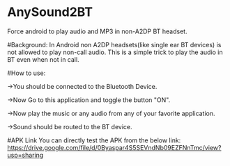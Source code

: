 # AnySound2BT
Force android to play audio and MP3 in non-A2DP BT headset.

#Background:
In Android non A2DP headsets(like single ear BT devices) is not allowed to play non-call audio.
This is a simple trick to play the audio in BT even when not in call.

#How to use:

->You should be connected to the Bluetooth Device.

->Now Go to this application and toggle the button "ON".

->Now play the music or any audio from any of your favorite application.

->Sound should be routed to the BT device.

#APK Link
You can directly test the APK from the below link:
https://drive.google.com/file/d/0Byaspar4S5SEVndNb09EZFNnTmc/view?usp=sharing
